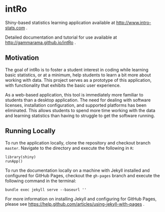 intRo
=====

Shiny-based statistics learning application available at http://www.intro-stats.com . 

Detailed documentation and tutorial for use available at http://gammarama.github.io/intRo .

Motivation
-----------
The goal of intRo is to foster a student interest in coding while learning basic statistics, or at a minimum, help students to learn a bit more about working with data. This project serves as a prototype of this application, with functionality that exhibits the basic user experience.

As a web-based application, this tool is immediately more familiar to students than a desktop application. The need for dealing with software licenses, installation configuration, and supported platforms has been eliminated. This allows students to spend more time working with the data and learning statistics than having to struggle to get the software running.

Running Locally
----------
To run the application locally, clone the repository and checkout branch `master`. Navigate to the directory and execute the following in `R`:
```
library(shiny)
runApp()
``` 


To run the documentation locally on a machine with Jekyll installed and configured for GitHub Pages, checkout the `gh-pages` branch and execute the following command in the terminal: 
```
bundle exec jekyll serve --baseurl ''
``` 

For more information on installing Jekyll and configuring for GitHub Pages, please see https://help.github.com/articles/using-jekyll-with-pages .

